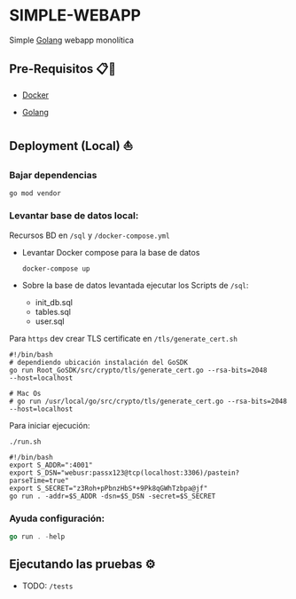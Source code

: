# SIMPLE-WEBAPP
Simple [Golang](https://golang.org/) webapp monolítica

## Pre-Requisitos 📋🔧

- [Docker](https://www.docker.com)

- [Golang](https://golang.org/) 

##  **Deployment (Local)** ⛵

### Bajar dependencias 

```golang
go mod vendor
```

### Levantar base de datos local:

Recursos BD en `/sql` y `/docker-compose.yml`

- Levantar Docker compose para la base de datos 
    ```docker
    docker-compose up
    ```

- Sobre la base de datos levantada ejecutar los Scripts de `/sql`:
    - init_db.sql
    - tables.sql
    - user.sql


Para `https` dev crear TLS certificate en `/tls/generate_cert.sh`

```shell
#!/bin/bash
# dependiendo ubicación instalación del GoSDK
go run Root_GoSDK/src/crypto/tls/generate_cert.go --rsa-bits=2048 
--host=localhost

# Mac Os
# go run /usr/local/go/src/crypto/tls/generate_cert.go --rsa-bits=2048 --host=localhost
```

Para iniciar ejecución: 
```shell
./run.sh
```

```shell
#!/bin/bash
export S_ADDR=":4001"
export S_DSN="webusr:passx123@tcp(localhost:3306)/pastein?parseTime=true"
export S_SECRET="z3Roh+pPbnzHbS*+9Pk8qGWhTzbpa@jf"
go run . -addr=$S_ADDR -dsn=$S_DSN -secret=$S_SECRET
```

### Ayuda configuración:

 ```go
go run . -help
```

## Ejecutando las pruebas ⚙️

- TODO: `/tests`
